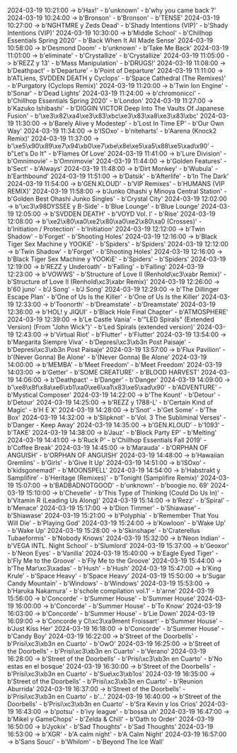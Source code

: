 2024-03-19 10:21:00 -> b'Hax!' - b'unknown' - b'why you came back ?'
2024-03-19 10:24:00 -> b'Bronson' - b'Bronson' - b'TENSE'
2024-03-19 10:27:00 -> b'NGHTMRE y Zeds Dead' - b'Shady Intentions (VIP)' - b'Shady Intentions (VIP)'
2024-03-19 10:30:00 -> b'Middle School' - b'Chillhop Essentials Spring 2020' - b'Back When It All Made Sense'
2024-03-19 10:58:00 -> b'Desmond Doom' - b'unknown' - b'Take Me Back'
2024-03-19 11:01:00 -> b'eliminate' - b'Crystallize' - b'Crystallize'
2024-03-19 11:05:00 -> b'REZZ y 13' - b'Mass Manipulation' - b'DRUGS!'
2024-03-19 11:08:00 -> b'Deathpact' - b'Departure' - b'Point of Departure'
2024-03-19 11:11:00 -> b'ATLiens, SVDDEN DEATH y Cyclops' - b'Space Cathedral (The Remixes)' - b'Purgatory (Cyclops Remix)'
2024-03-19 11:20:00 -> b'Twin Ion Engine' - b'Sonar' - b'Dead Lights'
2024-03-19 11:24:00 -> b'chromonicci' - b'Chillhop Essentials Spring 2020' - b'London'
2024-03-19 11:27:00 -> b'Kazuko Ishibashi' - b'DIGGIN VICTOR Deep Into The Vaults Of Japanese Fusion' - b'\xe3\x82\xa4\xe3\x83\xbc\xe3\x83\xa8\xe3\x83\xbc'
2024-03-19 11:30:00 -> b'Barely Alive y Modestep' - b'Lost In Time EP' - b'Our Own Way'
2024-03-19 11:34:00 -> b'ISOxo' - b'niteharts' - b'Aarena (Knock2 Remix)'
2024-03-19 11:37:00 -> b'\xe5\x90\x89\xe7\x94\xb0\xe7\xbe\x8e\xe5\xa5\x88\xe5\xad\x90' - b"Let's Do It" - b'Flames Of Love'
2024-03-19 11:41:00 -> b'Lure Division' - b'Omnimovie' - b'Omnimovie'
2024-03-19 11:44:00 -> b'Golden Features' - b'Sect' - b'Always'
2024-03-19 11:48:00 -> b'Dirt Monkey' - b'Wubula' - b'Earthbound'
2024-03-19 11:51:00 -> b'Datsik' - b'Afterlife' - b'In The Dark'
2024-03-19 11:54:00 -> b'GEN.KLOUD' - b'VIP Remixes' - b'HUMANS (VIP REMIX)'
2024-03-19 11:58:00 -> b'Junko Ohashi y Minoya Central Station' - b'Golden Best Ohashi Junko Singles' - b'Crystal City'
2024-03-19 12:02:00 -> b'\xc3\x98DYSSEE y B-Side' - b'Blue Lounge' - b'Blue Lounge'
2024-03-19 12:05:00 -> b'SVDDEN DEATH' - b'VOYD Vol. I' - b'Rise'
2024-03-19 12:08:00 -> b'\xe2\x80\xa0\xe2\x80\xa0\xe2\x80\xa0 (Crosses)' - b'Initiation / Protection' - b'Initiation'
2024-03-19 12:12:00 -> b'Twin Shadow' - b'Forget' - b'Shooting Holes'
2024-03-19 12:16:00 -> b'Black Tiger Sex Machine y YOOKiE' - b'Spiders' - b'Spiders'
2024-03-19 12:12:00 -> b'Twin Shadow' - b'Forget' - b'Shooting Holes'
2024-03-19 12:16:00 -> b'Black Tiger Sex Machine y YOOKiE' - b'Spiders' - b'Spiders'
2024-03-19 12:19:00 -> b'REZZ y Underoath' - b'Falling' - b'Falling'
2024-03-19 12:23:00 -> b'VOWWS' - b'Structure of Love II (Renhold\xc3\xabr Remix)' - b'Structure of Love II (Renhold\xc3\xabr Remix)'
2024-03-19 12:26:00 -> b'60 juno' - b'J Song' - b'J Song'
2024-03-19 12:29:00 -> b'The Dillinger Escape Plan' - b'One of Us Is the Killer' - b'One of Us Is the Killer'
2024-03-19 12:33:00 -> b'Toonorth' - b'Dreamstate' - b'Dreamstate'
2024-03-19 12:36:00 -> b'HOL! y JIQUI' - b'Black Hole Final Chapter' - b'ATMOSPHERE'
2024-03-19 12:39:00 -> b'Le Castle Vania' - b'"LED Spirals" (Extended Version) (From "John Wick")' - b'Led Spirals (extended version)'
2024-03-19 12:43:00 -> b'Virtual Riot' - b'Flutter' - b'Flutter'
2024-03-19 13:54:00 -> b'Margarita Siempre Viva' - b'Depresi\xc3\xb3n Post Paisaje' - b'Depresi\xc3\xb3n Post Paisaje'
2024-03-19 13:57:00 -> b'Flux Pavilion' - b'(Never Gonna) Be Alone' - b'(Never Gonna) Be Alone'
2024-03-19 14:00:00 -> b'MEMBA' - b'Meet Freedom' - b'Meet Freedom'
2024-03-19 14:03:00 -> b'Getter' - b'SOME CREATURE' - b'BLOOD HARVEST'
2024-03-19 14:06:00 -> b'Deathpact' - b'Danger' - b'Danger'
2024-03-19 14:09:00 -> b'\xe8\x8f\x8a\xe6\xb1\xa0\xe6\xa1\x83\xe5\xad\x90' - b'ADVENTURE' - b'Mystical Composer'
2024-03-19 14:22:00 -> b'The Kount' - b'Detour' - b'Detour'
2024-03-19 14:25:00 -> b'REZZ y 1788-L' - b'Certain Kind of Magic' - b'H E X'
2024-03-19 14:28:00 -> b'Snot' - b'Get Some' - b'The Box'
2024-03-19 14:32:00 -> b'Slipknot' - b'Vol. 3 The Subliminal Verses' - b'Danger - Keep Away'
2024-03-19 14:35:00 -> b'GEN.KLOUD' - b'1093' - b'TAKE'
2024-03-19 14:38:00 -> b'Jauz' - b'Block Party EP' - b'Melting'
2024-03-19 14:41:00 -> b'Ruck P' - b'Chillhop Essentials Fall 2019' - b'Coffee Break'
2024-03-19 14:45:00 -> b'Marauda' - b'ORPHAN OF ANGUISH' - b'ORPHAN OF ANGUISH'
2024-03-19 14:48:00 -> b'Hawaiian Gremlins' - b'Girls' - b'Give It Up'
2024-03-19 14:51:00 -> b'ISOxo' - b'kidsgonemad!' - b'MOONSPELL'
2024-03-19 14:54:00 -> b'Habstrakt y Samplifire' - b'Heritage (Remixes)' - b'Tonight (Samplifire Remix)'
2024-03-19 15:07:00 -> b'BADBADNOTGOOD' - b'unknown' - b'boogie no. 69'
2024-03-19 15:10:00 -> b'Chevelle' - b'This Type of Thinking (Could Do Us In)' - b'Vitamin R (Leading Us Along)'
2024-03-19 15:14:00 -> b'Rezz' - b'Spiral' - b'Menace'
2024-03-19 15:17:00 -> b'Dion Timmer' - b'Shiawase' - b'Shiawase'
2024-03-19 15:21:00 -> b'Polyphia' - b'Remember That You Will Die' - b'Playing God'
2024-03-19 15:24:00 -> b'Kowloon' - b'Wake Up' - b'Wake Up'
2024-03-19 15:28:00 -> b'Skinshape' - b'Craterellus Tubaeformis' - b'Nobody Knows'
2024-03-19 15:32:00 -> b'Neon Indian' - b'VEGA INTL. Night School' - b'Slumlord'
2024-03-19 15:37:00 -> b'Geoxor' - b'Neon Eyes' - b'Vanilla'
2024-03-19 15:40:00 -> b'Eagle Eyed Tiger' - b'Fly Me to the Groove' - b'Fly Me to the Groove'
2024-03-19 15:44:00 -> b'The Mar\xc3\xadas' - b'Hush' - b'Hush'
2024-03-19 15:47:00 -> b'King Krule' - b'Space Heavy' - b'Space Heavy'
2024-03-19 15:50:00 -> b'Sugar Candy Mountain' - b'Windows' - b'Windows'
2024-03-19 15:53:00 -> b'Haruka Nakamura' - b'schole compilation vol.1' - b'arne'
2024-03-19 15:56:00 -> b'Concorde' - b'Summer House' - b'Summer House'
2024-03-19 16:00:00 -> b'Concorde' - b'Summer House' - b'To Know'
2024-03-19 16:03:00 -> b'Concorde' - b'Summer House' - b'Lie Down'
2024-03-19 16:09:00 -> b'Concorde y Cl\xc3\xa9ment Froissart' - b'Summer House' - b'Just Kiss Her'
2024-03-19 16:18:00 -> b'Concorde' - b'Summer House' - b'Candy Boy'
2024-03-19 16:22:00 -> b'Street of the Doorbells' - b'Prisi\xc3\xb3n en Cuarto' - b'OwO'
2024-03-19 16:25:00 -> b'Street of the Doorbells' - b'Prisi\xc3\xb3n en Cuarto' - b'Verano'
2024-03-19 16:28:00 -> b'Street of the Doorbells' - b'Prisi\xc3\xb3n en Cuarto' - b'No estas en el bosque'
2024-03-19 16:30:00 -> b'Street of the Doorbells' - b'Prisi\xc3\xb3n en Cuarto' - b'Sue\xc3\xb1os'
2024-03-19 16:35:00 -> b'Street of the Doorbells' - b'Prisi\xc3\xb3n en Cuarto' - b'Reunion Aburrida'
2024-03-19 16:37:00 -> b'Street of the Doorbells' - b'Prisi\xc3\xb3n en Cuarto' - b'...'
2024-03-19 16:40:00 -> b'Street of the Doorbells' - b'Prisi\xc3\xb3n en Cuarto' - b'Sra Kevin y los Crios'
2024-03-19 16:43:00 -> b'potsu' - b'ivy league' - b'bossa uh'
2024-03-19 16:47:00 -> b'Mikel y GameChops' - b'Zelda & Chill' - b'Oath to Order'
2024-03-19 16:50:00 -> b'Jyokix' - b'Sad Thoughts' - b'Sad Thoughts'
2024-03-19 16:53:00 -> b'XGR' - b'A calm night' - b'A Calm Night'
2024-03-19 16:57:00 -> b'Sans Souci' - b'Whilom' - b'Beyond The Ice Wall'
